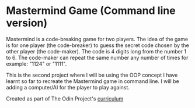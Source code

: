 # Mastermind Game (Command line version)

Mastermind is a code-breaking game for two players. The idea of the game is for one player (the code-breaker) to guess the secret code chosen by the other player (the code-maker). The code is 4 digits long from the number 1 to 6. The code-maker can repeat the same number any number of times for example: "1124" or "1111".

This is the second project where I will be using the OOP concept I have learnt so far to recreate the Mastermind game in command line. I will be adding a computer/AI for the player to play against.

Created as part of The Odin Project's [curriculum](https://www.theodinproject.com/courses/ruby-programming/lessons/oop)